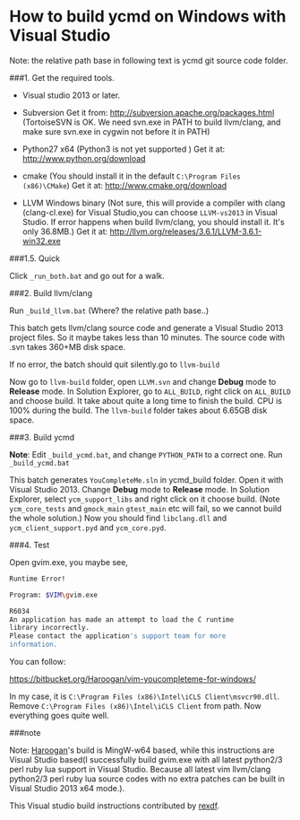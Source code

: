 # How to build ycmd on Windows with Visual Studio

Note: the relative path base in following text is ycmd git source code folder.


###1. Get the required tools.

- Visual studio 2013 or later.

- Subversion Get it from: http://subversion.apache.org/packages.html (TortoiseSVN is OK. We need svn.exe in PATH to build llvm/clang, and make sure svn.exe in cygwin not before it in PATH)

- Python27 x64 (Python3 is not yet supported ) Get it at:  http://www.python.org/download

- cmake (You should install it in the default `C:\Program Files (x86)\CMake`) Get it at: http://www.cmake.org/download

- LLVM Windows binary (Not sure, this will provide a compiler with clang (clang-cl.exe) for Visual Studio,you can choose `LLVM-vs2013` in Visual Studio. If error happens when build llvm/clang, you should install it. It's only 36.8MB.) Get it at: http://llvm.org/releases/3.6.1/LLVM-3.6.1-win32.exe 

###1.5. Quick

Click `_run_both.bat` and go out for a walk.

###2. Build llvm/clang

Run `_build_llvm.bat` (Where? the relative path base..)

This batch gets llvm/clang source code and generate a Visual Studio 2013 project files. So it maybe takes less than 10 minutes. The source code with .svn takes 360+MB disk space.

If no error, the batch should quit silently.go to `llvm-build`

Now go to `llvm-build` folder, open `LLVM.svn` and change **Debug** mode to **Release** mode. In Solution Explorer, go to `ALL_BUILD`, right click on `ALL_BUILD` and choose build. It take about quite a long time to finish the build. CPU is 100% during the build. The `llvm-build` folder takes about 6.65GB disk space.

###3. Build ycmd

**Note**: Edit `_build_ycmd.bat`, and change `PYTHON_PATH` to a correct one.
Run `_build_ycmd.bat`

This batch generates `YouCompleteMe.sln` in ycmd_build folder. Open it with Visual Studio 2013. Change **Debug** mode to **Release** mode. In Solution Explorer, select `ycm_support_libs` and right click on it choose build. (Note `ycm_core_tests` and `gmock_main` `gtest_main` etc will fail, so we cannot build the whole solution.) Now you should find `libclang.dll` and `ycm_client_support.pyd` and `ycm_core.pyd`.

###4. Test

Open gvim.exe, you maybe see,
```bash
Runtime Error!

Program: $VIM\gvim.exe

R6034
An application has made an attempt to load the C runtime
library incorrectly.
Please contact the application's support team for more
information.
```
You can follow:

https://bitbucket.org/Haroogan/vim-youcompleteme-for-windows/

In my case, it is `C:\Program Files (x86)\Intel\iCLS Client\msvcr90.dll`. Remove `C:\Program Files (x86)\Intel\iCLS Client` from path. Now everything goes quite well.

###note

Note: [Haroogan](https://bitbucket.org/Haroogan)'s build is MingW-w64 based, while this instructions are Visual Studio based(I successfully build gvim.exe with all latest python2/3 perl ruby lua support in Visual Studio. Because all latest vim llvm/clang python2/3 perl ruby lua source codes with no extra patches can be built in Visual Studio 2013 x64 mode.).

This Visual studio build instructions contributed by [rexdf](http://github.com/rexdf).